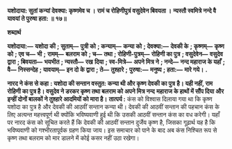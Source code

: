 **यशोदाया: सुतां कन्यां देवक्या: कृष्णमेव च ।** **रामं च रोहिणीपुत्रं वसुदेवेन बिवयता ।** **न्यस्तौ स्वमित्रे नन्दे वै यावयां ते पुरुषा हता: ॥ १७॥** 

**शब्दार्थ** 

**यशोदाया:—** **यशोदा की** **; सुताम्—** **पुत्री को** **; कन्याम्—** **कन्या को** **; देवक्या:—** **देवकी के** **; कृष्णम्—** **कृष्ण को** **; एव च—** **भी** **;** **रामम्—** **बलराम को** **; च—** **तथा** **; रोहिणी-पुत्रम्—** **रोहिणी का पुत्र** **; वसुदेवेन—** **वसुदेव द्वारा** **; बिवयता—** **भयभीत** **; न्यस्तौ—** **रख** **दिया** **; स्व-मित्रे—** **अपने मित्र ने** **; नन्दे—** **नन्द महाराज के यहाँ** **; वै—** **निस्सन्देह** **; यावयाम्—** **इन दो के द्वारा** **; ते—** **तुश्हारे** **;** **पुरुषा:—** **मनुष्य** **; हता:—** **मारे गये।** **.** 

**नारद ने कंस से कहा** **: यशोदा की सन्तान वस्तुत: कन्या थी और कृष्ण देवकी का पुत्र** **है। यही नहीं, राम रोहिणी का पुत्र है। वसुदेव ने डरकर कृष्ण तथा बलराम को अपने मित्र नन्द** **महाराज के हाथों में सौंप दिया और इन्हीं दोनों बालकों ने तुश्हारे आदमियों को मारा है।** **तात्पर्य :** कंस को विश्वास दिलाया गया था कि कृष्ण यशोदा का पुत्र है और देवकी की आठवीं सन्तान कन्या थी। देवकी की आठवीं सन्तान की पहचान कंस के लिए अत्यन्त महत्त्वपूर्ण थी क्योंकि भविष्यवाणी हुई थी कि उसकी आठवीं सन्तान कंस का वध करेगी। यहाँ पर नारद कंस को सूचित करते हैं कि देवकी की आठवीं सन्तान दुर्जेय कृष्ण है, जिसका गूढ़ार्थ यह है कि भविष्यवाणी को गश्भीरतापूर्वक ग्रहण किया जाय। इस समाचार को पाने के बाद अब कंस निश्चित रूप से कृष्ण तथा बलराम को मार डालने में कोई कसर नहीं उठा रखेगा।  